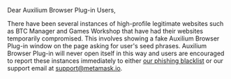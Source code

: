Dear Auxilium Browser Plug-in Users,

There have been several instances of high-profile legitimate websites such as BTC Manager and Games Workshop that have had their websites temporarily compromised. This involves showing a fake Auxilium Browser Plug-in window on the page asking for user's seed phrases. Auxilium Browser Plug-in will never open itself in this way and users are encouraged to report these instances immediately to either [our phishing blacklist](https://github.com/MetaMask/eth-phishing-detect/issues) or our support email at [support@metamask.io](mailto:support@metamask.io).

